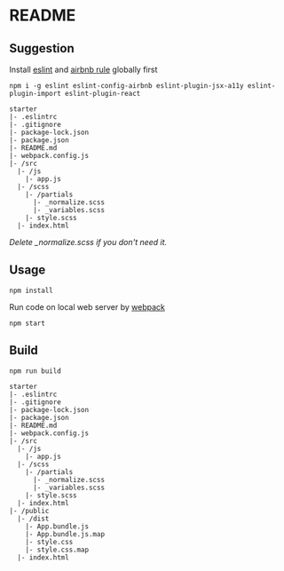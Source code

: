 # README

## Suggestion

Install [eslint](https://eslint.org/) and [airbnb rule](https://www.npmjs.com/package/eslint-config-airbnb) globally first

```command
npm i -g eslint eslint-config-airbnb eslint-plugin-jsx-a11y eslint-plugin-import eslint-plugin-react
```

```
starter
|- .eslintrc
|- .gitignore
|- package-lock.json
|- package.json
|- README.md
|- webpack.config.js
|- /src
  |- /js
    |- app.js
  |- /scss
    |- /partials
      |- _normalize.scss
      |- _variables.scss
    |- style.scss
  |- index.html
```

*Delete _normalize.scss if you don't need it.*

## Usage

```command
npm install
```

Run code on local web server by [webpack](https://webpack.js.org/)

```command
npm start
```

## Build

```command
npm run build
```

```
starter
|- .eslintrc
|- .gitignore
|- package-lock.json
|- package.json
|- README.md
|- webpack.config.js
|- /src
  |- /js
    |- app.js
  |- /scss
    |- /partials
      |- _normalize.scss
      |- _variables.scss
    |- style.scss
  |- index.html
|- /public
  |- /dist
    |- App.bundle.js
    |- App.bundle.js.map
    |- style.css
    |- style.css.map
  |- index.html
```
